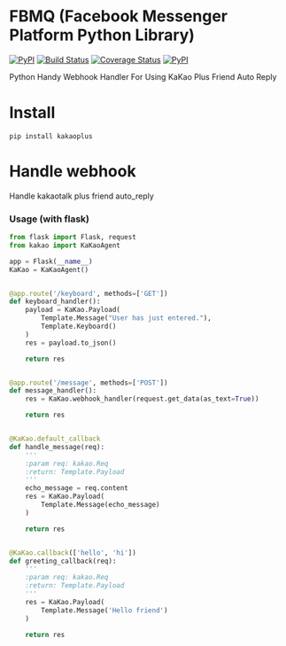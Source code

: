 # FBMQ (Facebook Messenger Platform Python Library)
[![PyPI](https://img.shields.io/pypi/v/kakaoplus.svg?v=1&maxAge=3601)](https://pypi.python.org/pypi/kakaoplus)
[![Build Status](https://travis-ci.org/wonyoHwang/kakaoplus.svg?branch=master&v=1)](https://travis-ci.org/wonyoHwang/kakaoplus)
[![Coverage Status](https://coveralls.io/repos/github/wonyoHwang/kakaoplus/badge.svg?branch=master)](https://coveralls.io/github/wonyoHwang/kakaoplus?branch=master)
[![PyPI](https://img.shields.io/pypi/l/kakaoplus.svg?v=1&maxAge=2592000)](https://pypi.python.org/pypi/kakaoplus)

Python Handy Webhook Handler For Using KaKao Plus Friend Auto Reply

# Install
```
pip install kakaoplus
```

# Handle webhook
Handle kakaotalk plus friend auto_reply

### Usage (with flask)
```python
from flask import Flask, request
from kakao import KaKaoAgent

app = Flask(__name__)
KaKao = KaKaoAgent()


@app.route('/keyboard', methods=['GET'])
def keyboard_handler():
    payload = KaKao.Payload(
        Template.Message("User has just entered."),
        Template.Keyboard()
    )
    res = payload.to_json()

    return res


@app.route('/message', methods=['POST'])
def message_handler():
    res = KaKao.webhook_handler(request.get_data(as_text=True))

    return res


@KaKao.default_callback
def handle_message(req):
    '''
    :param req: kakao.Req
    :return: Template.Payload
    '''
    echo_message = req.content
    res = KaKao.Payload(
        Template.Message(echo_message)
    )

    return res


@KaKao.callback(['hello', 'hi'])
def greeting_callback(req):
    '''
    :param req: kakao.Req
    :return: Template.Payload
    '''
    res = KaKao.Payload(
        Template.Message('Hello friend')
    )

    return res
```

